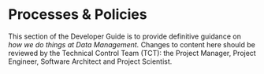 # Processes & Policies

This section of the Developer Guide is to provide definitive guidance on *how we do things at Data Management.*
Changes to content here should be reviewed by the Technical Control Team (TCT): the Project Manager, Project Engineer, Software Architect and Project Scientist.
